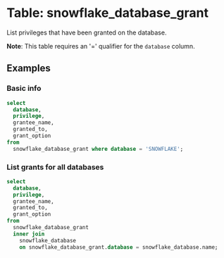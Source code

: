 # Table: snowflake_database_grant

List privileges that have been granted on the database.

**Note**: This table requires an '=' qualifier for the `database` column.

## Examples

### Basic info

```sql
select
  database,
  privilege,
  grantee_name,
  granted_to,
  grant_option
from
  snowflake_database_grant where database = 'SNOWFLAKE';
```

### List grants for all databases

```sql
select
  database,
  privilege,
  grantee_name,
  granted_to,
  grant_option
from
  snowflake_database_grant
  inner join
    snowflake_database
    on snowflake_database_grant.database = snowflake_database.name;
```
